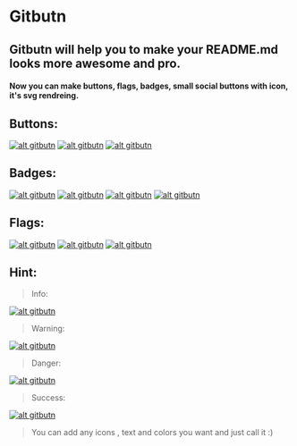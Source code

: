 
# Gitbutn
## Gitbutn will help you to make your README.md looks more awesome and pro.

#### Now you can make buttons, flags, badges, small social buttons with icon, it's svg rendreing.

## Buttons:
[![alt gitbutn](https://img.gitbutn.io/svg/?title=Github&sub=Looking%20good!&icon=github&icx=000&ibgx=ccc&tbgx=0f0f0f&tcx=fff&scx=fff)](#) 
[![alt gitbutn](https://img.gitbutn.io/svg/?title=React&sub=JS!&icon=react&icx=fff&ibgx=3baeb5&tbgx=189299&tcx=fff&scx=edcf28)](#) 
[![alt gitbutn](https://img.gitbutn.io/svg/?title=redux&sub=JS!&icon=redux&icx=fff&ibgx=7447B9&tbgx=f2f2f2&tcx=7447B9&scx=7447B9)](#) 

## Badges:
[![alt gitbutn](https://img.gitbutn.io/badges/?title=hello&sub=github&icon=github&icx=fff&lco=444&rco=777)](#) 
[![alt gitbutn](https://img.gitbutn.io/badges/?title=build&sub=passing&icon=rarrow&icx=fff&lco=532dad&rco=6c3e84&ltc=fff)](#) 
[![alt gitbutn](https://img.gitbutn.io/badges/?title=package&sub=on%20progress...&icon=setting&ico=333&lco=e5bd9e&rco=e5c242&ltc=333&rtc=222)](#) 
[![alt gitbutn](https://img.gitbutn.io/badges/?title=github&sub=fork.&icon=fork&ico=fff&lco=1a0d63&rco=695bba&ltc=fff&rtc=fff)](#) 


## Flags:
[![alt gitbutn](https://img.gitbutn.io/flags/?&flag=developer&bgc=4286f4)](#) 
[![alt gitbutn](https://img.gitbutn.io/flags/?&flag=new&bgc=2aba85)](#) 
[![alt gitbutn](https://img.gitbutn.io/flags/?&flag=hello%20world%20and%20world%20says%20hello%20back&bgc=c14f3f)](#)

## Hint:
>Info:  

[![alt gitbutn](https://img.gitbutn.io/hint/?txt=your%20text%20here....&type=info)](#)

>Warning:  

[![alt gitbutn](https://img.gitbutn.io/hint/?txt=your%20text%20here....&type=warning)](#)

>Danger:  

[![alt gitbutn](https://img.gitbutn.io/hint/?txt=your%20text%20here....&type=danger)](#)

>Success:  

[![alt gitbutn](https://img.gitbutn.io/hint/?txt=your%20text%20here....&type=success)](#)


>
> You can add any icons , text and colors you want and just call it :)
>
